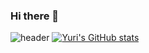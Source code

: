 ### Hi there 👋

<!--
**jeongYuri/jeongYuri** is a ✨ _special_ ✨ repository because its `README.md` (this file) appears on your GitHub profile.
- 🔭 I’m currently working on ...
- 🌱 I’m currently learning ...
- 👯 I’m looking to collaborate on ...
- 🤔 I’m looking for help with ...
- 💬 Ask me about ...
- 📫 How to reach me: ...
- 😄 Pronouns: ...
- ⚡ Fun fact: ...
-->
![header](https://capsule-render.vercel.app/api?type=waving&color=timeGradient&text=Welcome%20to%20My%20GitHub%20👋🤗&animation=twinkling&fontSize=30&fontAlignY=35&fontAlign=50&height=200)
[![Yuri's GitHub stats](https://github-readme-stats.vercel.app/api?username=Yuri&include_all_commits=true&show_icons=true&theme=onedark&count_private=true)](https://github.com/jeongYuri/jeongYuri/github-readme-stats)
